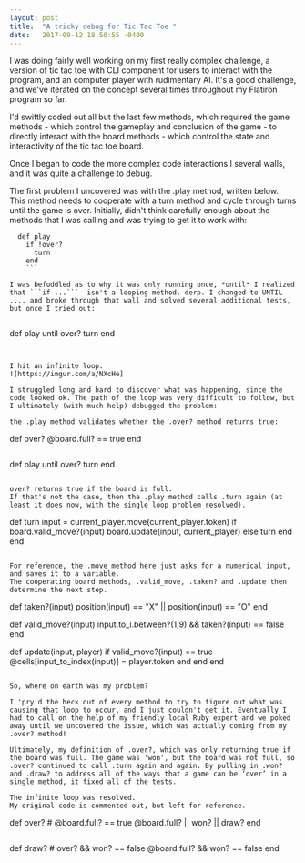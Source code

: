 ```yaml
---
layout: post
title:  "A tricky debug for Tic Tac Toe "
date:   2017-09-12 18:50:55 -0400
---
```



I was doing fairly well working on my first really complex challenge, a version of tic tac toe with CLI component for users to interact with the program, and an computer player with rudimentary AI. It's a good challenge, and we've iterated on the concept several times throughout my Flatiron program so far. 

I'd swiftly coded out all but the last few methods, which required the game methods - which control the gameplay and conclusion of the game - to directly interact with the board methods - which control the state and interactivity of the tic tac toe board.

Once I began to code the more complex code interactions I several walls, and it was quite a challenge to debug.  

The first problem I uncovered was with the .play method, written below. This method needs to cooperate with a turn method and cycle through turns until the game is over. Initially, didn't think carefully enough about the methods that I was calling and was trying to get it to work with:

```
  def play
    if !over?
      turn
    end 
	```

I was befuddled as to why it was only running once, *until* I realized that ```if ...```  isn't a looping method. derp. I changed to UNTIL .... and broke through that wall and solved several additional tests, but once I tried out: 


```
  def play
    until over?
      turn
    end 
```


I hit an infinite loop. 
![https://imgur.com/a/NXcHe]

I struggled long and hard to discover what was happening, since the code looked ok. The path of the loop was very difficult to follow, but I ultimately (with much help) debugged the problem:

the .play method validates whether the .over? method returns true:

```
  def over?
    @board.full? == true
  end
```

```
  def play
    until over?
      turn
    end 
```

over? returns true if the board is full. 
If that's not the case, then the .play method calls .turn again (at least it does now, with the single loop problem resolved).

```
  def turn
    input = current_player.move(current_player.token)
    if board.valid_move?(input)
      board.update(input, current_player)
    else
      turn
    end
  end
```

For reference, the .move method here just asks for a numerical input, and saves it to a variable.
The cooperating board methods, .valid_move, .taken? and .update then determine the next step.

```
  def taken?(input)
    position(input) == "X" || position(input) == "O"
  end 

  def valid_move?(input)
    input.to_i.between?(1,9) && taken?(input) == false
  end 

  def update(input, player)
    if valid_move?(input) == true
      @cells[input_to_index(input)] = player.token
    end 
  end 
end 
```

So, where on earth was my problem?

I 'pry'd the heck out of every method to try to figure out what was causing that loop to occur, and I just couldn't get it. Eventually I had to call on the help of my friendly local Ruby expert and we poked away until we uncovered the issue, which was actually coming from my .over? method!

Ultimately, my definition of .over?, which was only returning true if the board was full. The game was 'won', but the board was not full, so .over? continued to call .turn again and again. By pulling in .won? and .draw? to address all of the ways that a game can be ‘over’ in a single method, it fixed all of the tests.

The infinite loop was resolved.
My original code is commented out, but left for reference. 

```
  def over?
    # @board.full? == true
    @board.full? || won? || draw?
  end
```

``` 
   def draw?
    # over? && won? == false
    @board.full? && won? == false
  end
```





